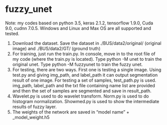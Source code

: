 <h1>fuzzy_unet</h1>

<p>Note: my codes based on python 3.5, keras 2.1.2, tensorflow 1.9.0, Cuda 9.0, cudnn 7.0.5. Windows and Linux and Max OS are all supported and tested.</p>
<ol>
  <li>Download the dataset. Save the dataset in ./BUS/data2/original/ (original image) and ./BUS/data2/GT/ (ground truth)</li>
  <li>For training, just run the train.py. In console, move in to the root file of my code (where the train.py is located). Type python -M unet to train the original unet. Type python -M fuzzyunet to train the fuzzy unet.</li>
  <li>For testing, there are two ways. First one is testing a single image. Using test.py and giving img_path, and label_path it can output segmentation result of one image. For testing a set of samples, test_path.py is used. img_path, label_path and the txt file containing name list are provided and then the set of samples are segmented and save in result_path.</li>
  <li>Wavelet.py is used to do wavelet transform. Norm.py is used to do histogram normalization. Showmed.py is used to show the intermediate results of fuzzy layer.</li>
  <li>The weights of the network are saved in “model name” + _model_weight.h5</li>
</ol>

